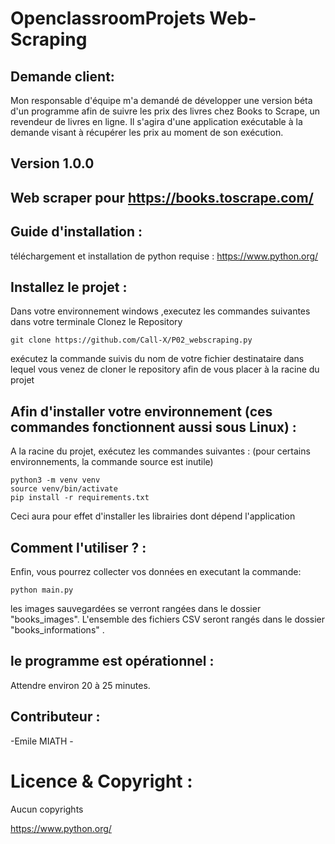 
# OpenclassroomProjets Web-Scraping


## Demande client:

Mon responsable d'équipe m'a demandé de développer une version béta d'un programme afin de suivre les prix des livres chez Books to Scrape, un revendeur de livres en ligne.
Il s'agira d'une application exécutable à la demande visant à récupérer les prix au moment de son exécution.


## Version 1.0.0

## Web scraper pour https://books.toscrape.com/

## Guide d'installation  :

téléchargement et installation de python requise :
https://www.python.org/

## Installez le projet :
Dans votre environnement windows ,executez les commandes suivantes dans votre terminale
Clonez le Repository 
```
git clone https://github.com/Call-X/P02_webscraping.py
```
exécutez la commande <cd> suivis du nom de votre fichier destinataire dans lequel vous venez de cloner le repository 
afin de vous placer à la racine du projet

## Afin d'installer votre environnement (ces commandes fonctionnent aussi sous Linux) :

A la racine du projet, exécutez les commandes suivantes :
(pour certains environnements, la commande source est inutile)
```
python3 -m venv venv
source venv/bin/activate 
pip install -r requirements.txt
```
Ceci aura pour effet d'installer les librairies dont dépend l'application

## Comment l'utiliser ? :
Enfin, vous pourrez collecter vos données en executant la commande:
```
python main.py 
```
les images sauvegardées se verront rangées dans le dossier "books_images".
L'ensemble des fichiers CSV seront rangés dans le dossier "books_informations" .

## le programme est opérationnel :

Attendre environ 20 à 25 minutes.

## Contributeur :

-Emile MIATH -

# Licence & Copyright :

Aucun copyrights

https://www.python.org/

